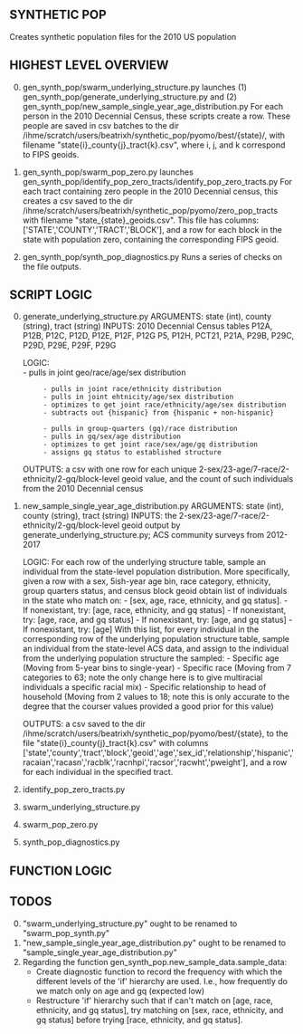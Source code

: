 ## SYNTHETIC POP ##
Creates synthetic population files for the 2010 US population

## HIGHEST LEVEL OVERVIEW ##
0. gen_synth_pop/swarm_underlying_structure.py launches (1) gen_synth_pop/generate_underlying_structure.py and (2) gen_synth_pop/new_sample_single_year_age_distribution.py
	For each person in the 2010 Decennial Census, these scripts create a row. These people are saved in csv batches to the dir /ihme/scratch/users/beatrixh/synthetic_pop/pyomo/best/{state}/, with filename "state{i}_county{j}_tract{k}.csv", where i, j, and k correspond to FIPS geoids.


1. gen_synth_pop/swarm_pop_zero.py launches gen_synth_pop/identify_pop_zero_tracts/identify_pop_zero_tracts.py
	For each tract containing zero people in the 2010 Decennial census, this creates a csv saved to the dir /ihme/scratch/users/beatrixh/synthetic_pop/pyomo/zero_pop_tracts with filename "state_{state}_geoids.csv". This file has columns: ['STATE','COUNTY','TRACT','BLOCK'], and a row for each block in the state with population zero, containing the corresponding FIPS geoid.


2. gen_synth_pop/synth_pop_diagnostics.py
	Runs a series of checks on the file outputs.

## SCRIPT LOGIC ##
0. generate_underlying_structure.py
	ARGUMENTS: state (int), county (string), tract (string)
	INPUTS: 2010 Decennial Census tables P12A, P12B, P12C, P12D, P12E, P12F, 
	P12G P5, P12H, PCT21, P21A, P29B, P29C, P29D, P29E, P29F, P29G
	
	LOGIC:	
			- pulls in joint geo/race/age/sex distribution

			- pulls in joint race/ethnicity distribution
			- pulls in joint ehtnicity/age/sex distribution
			- optimizes to get joint race/ethnicity/age/sex distribution
			- subtracts out {hispanic} from {hispanic + non-hispanic}

			- pulls in group-quarters (gq)/race distribution
			- pulls in gq/sex/age distribution
			- optimizes to get joint race/sex/age/gq distribution
			- assigns gq status to established structure

	OUTPUTS: a csv with one row for each unique 
	2-sex/23-age/7-race/2-ethnicity/2-gq/block-level geoid value, and the count of such individuals from the 2010 Decennial census

1. new_sample_single_year_age_distribution.py
	ARGUMENTS: state (int), county (string), tract (string)
	INPUTS: the 2-sex/23-age/7-race/2-ethnicity/2-gq/block-level geoid output by 
	generate_underlying_structure.py; ACS community surveys from 2012-2017
	
	LOGIC: For each row of the underlying structure table, sample an individual 
	from the state-level population distribution. More specifically, given a row
	with a sex, 5ish-year age bin, race category, ethnicity, group quarters status,
	and census block geoid obtain list of individuals in the state who match on:
		-  [sex, age, race, ethnicity, and gq status].
			- If nonexistant, try: [age, race, ethnicity, and gq status]
				- If nonexistant, try: [age, race, and gq status]
					- If nonexistant, try: [age, and gq status]
						- If nonexistant, try: [age]
	With this list, for every individual in the corresponding row of the underlying population structure table, sample an individual from the state-level ACS data, and assign to the individual from the underlying population structure the sampled:
		- Specific age (Moving from 5-year bins to single-year)
		- Specific race (Moving from 7 categories to 63; note the only change here is to give multiracial individuals a specific racial mix)
		- Specific relationship to head of household (Moving from 2 values to 18; note this is only accurate to the degree that the courser values provided a good prior for this value)

	OUTPUTS: a csv saved to the dir /ihme/scratch/users/beatrixh/synthetic_pop/pyomo/best/{state}, to the file "state{i}_county{j}_tract{k}.csv" with columns ['state','county','tract','block','geoid','age','sex_id','relationship','hispanic','racaian','racasn','racblk','racnhpi','racsor','racwht','pweight'], and a row for each individual in the specified tract.


2. identify_pop_zero_tracts.py

3. swarm_underlying_structure.py

4. swarm_pop_zero.py

5. synth_pop_diagnostics.py

## FUNCTION LOGIC ##

## TODOS ##
0. "swarm_underlying_structure.py" ought to be renamed to "swarm_pop_synth.py"
1. "new_sample_single_year_age_distribution.py" ought to be renamed to "sample_single_year_age_distribution.py"
2. Regarding the function gen_synth_pop.new_sample_data.sample_data:
	- Create diagnostic function to record the frequency with which the different levels of the 'if' hierarchy are used. I.e., how frequently do we match only on age and gq (expected low)
	- Restructure 'if' hierarchy such that if can't match on [age, race, ethnicity, and gq status], try matching on [sex, race, ethnicity, and gq status] before trying [race, ethnicity, and gq status].




